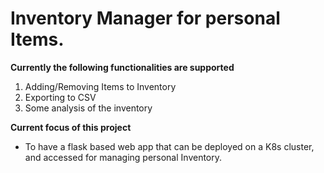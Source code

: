 # Inventory Manager for personal Items.

**Currently the following functionalities are supported**
1. Adding/Removing Items to Inventory
2. Exporting to CSV
3. Some analysis of the inventory

**Current focus of this project**
* To have a flask based web app that can be deployed on a K8s cluster, and accessed for managing personal Inventory.

   
